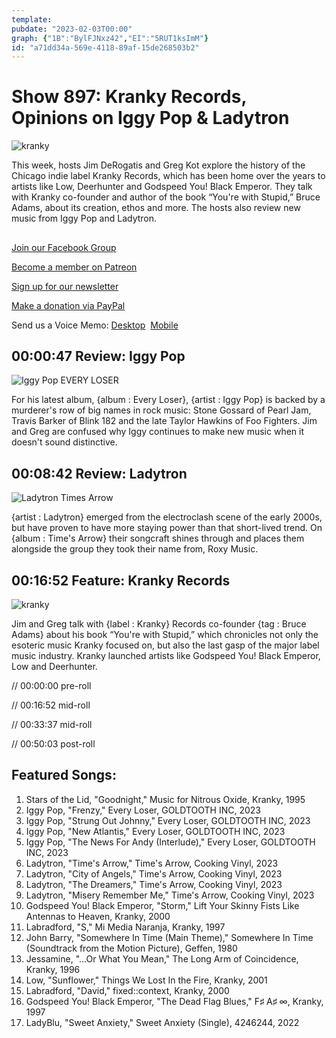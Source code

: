 ```yaml
---
template: 
pubdate: "2023-02-03T00:00"
graph: {"1B":"BylFJNxz42","EI":"5RUT1ksImM"}
id: "a71dd34a-569e-4118-89af-15de268503b2"
---
```






# Show 897: Kranky Records, Opinions on Iggy Pop & Ladytron

![kranky](https://static.soundopinions.org/images/2023/91repdoedpl-ac-uf700-800-ql80.jpg)

This week, hosts Jim DeRogatis and Greg Kot explore the history of the Chicago indie label Kranky Records, which has been home over the years to artists like Low, Deerhunter and Godspeed You! Black Emperor. They talk with Kranky co-founder and author of the book “You're with Stupid,” Bruce Adams, about its creation, ethos and more. The hosts also review new music from Iggy Pop and Ladytron. 



## 

[Join our Facebook Group](https://bit.ly/3sivr9T)

[Become a member on Patreon](https://bit.ly/3slWZvc)

[Sign up for our newsletter](https://bit.ly/3eEvRnG)

[Make a donation via PayPal](https://bit.ly/3dmt9lU)

Send us a Voice Memo: [Desktop](bit.ly/2RyD5Ah)  [Mobile](sayhi.chat/soundops)



## 00:00:47 Review: Iggy Pop

![Iggy Pop EVERY LOSER](https://static.soundopinions.org/assets/897/1B3.jpg)

For his latest album, {album : Every Loser}, {artist : Iggy Pop} is backed by a murderer's row of big names in rock music: Stone Gossard of Pearl Jam, Travis Barker of Blink 182 and the late Taylor Hawkins of Foo Fighters. Jim and Greg are confused why Iggy continues to make new music when it doesn't sound distinctive.



## 00:08:42 Review: Ladytron

![Ladytron Times Arrow](https://static.soundopinions.org/assets/897/EI12.jpg)

{artist : Ladytron} emerged from the electroclash scene of the early 2000s, but have proven to have more staying power than that short-lived trend. On {album : Time's Arrow} their songcraft shines through and places them alongside the group they took their name from, Roxy Music.



## 00:16:52 Feature: Kranky Records

![kranky](https://static.soundopinions.org/images/2023/91repdoedpl-ac-uf700-800-ql80.jpg)

Jim and Greg talk with {label : Kranky} Records co-founder {tag : Bruce Adams} about his book “You're with Stupid,” which chronicles not only the esoteric music Kranky focused on, but also the last gasp of the major label music industry. Kranky launched artists like Godspeed You! Black Emperor, Low and Deerhunter.

// 00:00:00 pre-roll

// 00:16:52 mid-roll

// 00:33:37 mid-roll

// 00:50:03 post-roll



## Featured Songs:

1. Stars of the Lid, "Goodnight," Music for Nitrous Oxide, Kranky, 1995
2. Iggy Pop, "Frenzy," Every Loser, GOLDTOOTH INC, 2023
3. Iggy Pop, "Strung Out Johnny," Every Loser, GOLDTOOTH INC, 2023
4. Iggy Pop, "New Atlantis," Every Loser, GOLDTOOTH INC, 2023
5. Iggy Pop, "The News For Andy (Interlude)," Every Loser, GOLDTOOTH INC, 2023
6. Ladytron, "Time's Arrow," Time's Arrow, Cooking Vinyl, 2023
7. Ladytron, "City of Angels," Time's Arrow, Cooking Vinyl, 2023
8. Ladytron, "The Dreamers," Time's Arrow, Cooking Vinyl, 2023
9. Ladytron, "Misery Remember Me," Time's Arrow, Cooking Vinyl, 2023
10. Godspeed You! Black Emperor, "Storm," Lift Your Skinny Fists Like Antennas to Heaven, Kranky, 2000
11. Labradford, "S," Mi Media Naranja, Kranky, 1997
12. John Barry, "Somewhere In Time (Main Theme)," Somewhere In Time (Soundtrack from the Motion Picture), Geffen, 1980
13. Jessamine, "...Or What You Mean," The Long Arm of Coincidence, Kranky, 1996
14. Low, "Sunflower," Things We Lost In the Fire, Kranky, 2001
15. Labradford, "David," fixed::context, Kranky, 2000
16. Godspeed You! Black Emperor, "The Dead Flag Blues," F♯ A♯ ∞, Kranky, 1997
17. LadyBlu, "Sweet Anxiety," Sweet Anxiety (Single), 4246244, 2022